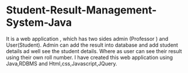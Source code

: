 # Student-Result-Management-System-Java
It is a web application , which has two sides admin (Professor ) and User(Student). Admin can add the result into database and add student details ad well see the student details. Where as user can see their result using their own roll number. I have created this web application using Java,RDBMS and Html,css,Javascript,JQuery.
